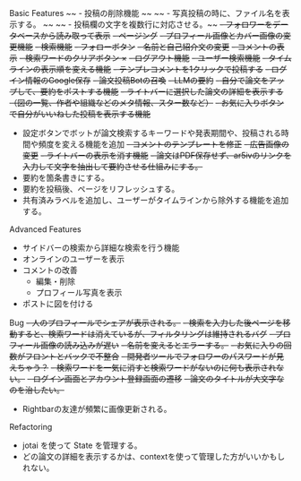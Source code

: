 Basic Features
~~ - 投稿の削除機能 ~~
~~ - 写真投稿の時に、ファイル名を表示する。 ~~
~~ - 投稿欄の文字を複数行に対応させる。~~
~~- フォロワーをデータベースから読み取って表示~~
~~- ページング~~
~~- プロフィール画像とカバー画像の変更機能~~
~~- 検索機能~~
~~- フォローボタン~~
~~- 名前と自己紹介文の変更~~
~~- コメントの表示~~
~~- 検索ワードのクリアボタン ×~~
~~- ログアウト機能~~
~~- ユーザー検索機能~~
~~- タイムラインの表示順を変える機能~~
~~- テンプレコメントを1クリックで投稿する~~
~~- ログイン情報のGoogle保存~~
~~- 論文投稿Botの召喚~~
~~- LLMの要約~~
~~- 自分で論文をアップして、要約をポストする機能~~
~~- ライトバーに選択した論文の詳細を表示する（図の一覧、作者や組織などのメタ情報、スター数など）~~
~~- お気に入りボタンで自分がいいねした投稿を表示する機能~~
- 設定ボタンでボットが論文検索するキーワードや発表期間や、投稿される時間や頻度を変える機能を追加
~~- コメントのテンプレートを修正~~
~~- 広告画像の変更~~
~~- ライトバーの表示を消す機能~~
~~- 論文はPDF保存せず、ar5ivのリンクを入力して文字を抽出して要約させる仕組みにする。~~
- 要約を箇条書きにする。
- 要約を投稿後、ページをリフレッシュする。
- 共有済みラベルを追加し、ユーザーがタイムラインから除外する機能を追加する。

Advanced Features
- サイドバーの検索から詳細な検索を行う機能
- オンラインのユーザーを表示
- コメントの改善
  - 編集・削除
  - プロフィール写真を表示
- ポストに図を付ける

Bug
~~- 人のプロフィールでシェアが表示される。~~
~~- 検索を入力した後ページを移動すると、検索ワードは消えているが、フィルタリングは維持されるバグ~~
~~- プロフィール画像の読み込みが遅い~~
~~- 名前を変えるとエラーする。~~
~~- お気に入りの回数がフロントとバックで不整合~~
~~- 開発者ツールでフォロワーのパスワードが見えちゃう？~~
~~- 検索ワードを一気に消すと検索ワードがないのに何も表示されない。~~
~~- ログイン画面とアカウント登録画面の遷移~~
~~- 論文のタイトルが大文字なのを治したい。~~
- Rightbarの友達が頻繁に画像更新される。


Refactoring
- jotai を使って State を管理する。
- どの論文の詳細を表示するかは、contextを使って管理した方がいいかもしれない。
